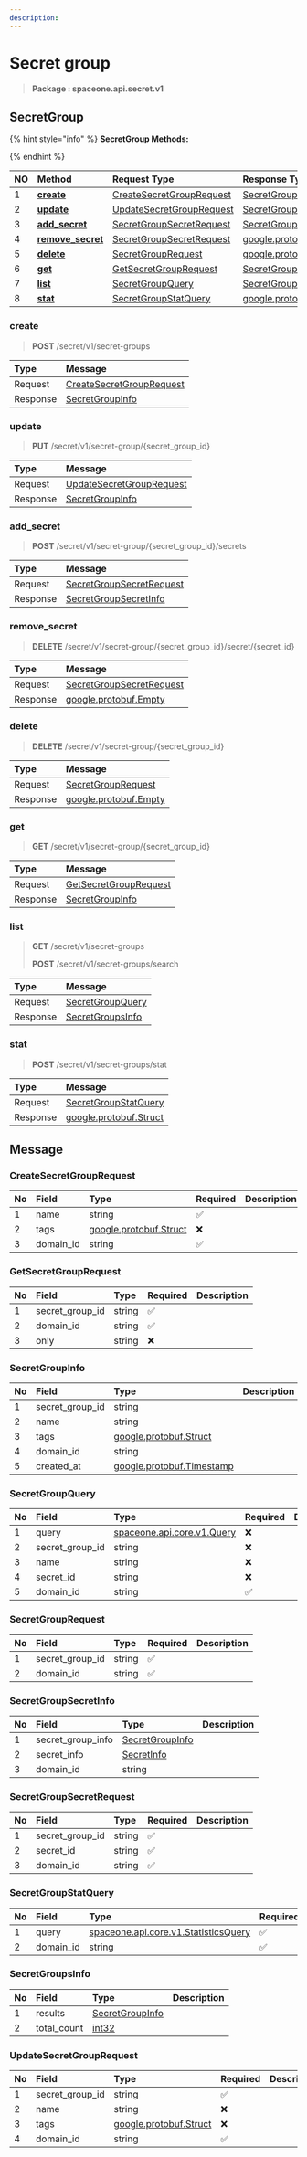 ```yaml
---
description:  
---
```

# Secret group

>  **Package : spaceone.api.secret.v1**

## SecretGroup

{% hint style="info" %}
**SecretGroup Methods:**

{%  endhint %}


| NO |  Method | Request Type | Response Type | Description |
| :--- | :--- | :--- | :--- | :--- |
| 1 | [**create**](secret-group.md#create)| [CreateSecretGroupRequest](secret-group.md#createsecretgrouprequest) | [SecretGroupInfo](secret-group.md#secretgroupinfo) |  |
| 2 | [**update**](secret-group.md#update)| [UpdateSecretGroupRequest](secret-group.md#updatesecretgrouprequest) | [SecretGroupInfo](secret-group.md#secretgroupinfo) |  |
| 3 | [**add_secret**](secret-group.md#add_secret)| [SecretGroupSecretRequest](secret-group.md#secretgroupsecretrequest) | [SecretGroupSecretInfo](secret-group.md#secretgroupsecretinfo) |  |
| 4 | [**remove_secret**](secret-group.md#remove_secret)| [SecretGroupSecretRequest](secret-group.md#secretgroupsecretrequest) |[google.protobuf.Empty](https://github.com/protocolbuffers/protobuf/blob/master/src/google/protobuf/empty.proto)|  |
| 5 | [**delete**](secret-group.md#delete)| [SecretGroupRequest](secret-group.md#secretgrouprequest) |[google.protobuf.Empty](https://github.com/protocolbuffers/protobuf/blob/master/src/google/protobuf/empty.proto)|  |
| 6 | [**get**](secret-group.md#get)| [GetSecretGroupRequest](secret-group.md#getsecretgrouprequest) | [SecretGroupInfo](secret-group.md#secretgroupinfo) |  |
| 7 | [**list**](secret-group.md#list)| [SecretGroupQuery](secret-group.md#secretgroupquery) | [SecretGroupsInfo](secret-group.md#secretgroupsinfo) |  |
| 8 | [**stat**](secret-group.md#stat)| [SecretGroupStatQuery](secret-group.md#secretgroupstatquery) |[google.protobuf.Struct](https://github.com/protocolbuffers/protobuf/blob/master/src/google/protobuf/struct.proto)|  | 
 
 
 
 
### create
> **POST** /secret/v1/secret-groups
>


| Type | Message |
| :--- | :--- |
| Request | [CreateSecretGroupRequest](secret-group.md#createsecretgrouprequest) |
| Response |  [SecretGroupInfo](secret-group.md#secretgroupinfo)  |
 
 
 
 
 
### update
> **PUT** /secret/v1/secret-group/{secret_group_id}
>


| Type | Message |
| :--- | :--- |
| Request | [UpdateSecretGroupRequest](secret-group.md#updatesecretgrouprequest) |
| Response |  [SecretGroupInfo](secret-group.md#secretgroupinfo)  |
 
 
 
 
 
### add_secret
> **POST** /secret/v1/secret-group/{secret_group_id}/secrets
>


| Type | Message |
| :--- | :--- |
| Request | [SecretGroupSecretRequest](secret-group.md#secretgroupsecretrequest) |
| Response |  [SecretGroupSecretInfo](secret-group.md#secretgroupsecretinfo)  |
 
 
 
 
 
### remove_secret
> **DELETE** /secret/v1/secret-group/{secret_group_id}/secret/{secret_id}
>


| Type | Message |
| :--- | :--- |
| Request | [SecretGroupSecretRequest](secret-group.md#secretgroupsecretrequest) |
| Response | [google.protobuf.Empty](https://github.com/protocolbuffers/protobuf/blob/master/src/google/protobuf/empty.proto) |
 
 
 
 
 
### delete
> **DELETE** /secret/v1/secret-group/{secret_group_id}
>


| Type | Message |
| :--- | :--- |
| Request | [SecretGroupRequest](secret-group.md#secretgrouprequest) |
| Response | [google.protobuf.Empty](https://github.com/protocolbuffers/protobuf/blob/master/src/google/protobuf/empty.proto) |
 
 
 
 
 
### get
> **GET** /secret/v1/secret-group/{secret_group_id}
>


| Type | Message |
| :--- | :--- |
| Request | [GetSecretGroupRequest](secret-group.md#getsecretgrouprequest) |
| Response |  [SecretGroupInfo](secret-group.md#secretgroupinfo)  |
 
 
 
 
 
### list
> **GET** /secret/v1/secret-groups
>
> **POST** /secret/v1/secret-groups/search



| Type | Message |
| :--- | :--- |
| Request | [SecretGroupQuery](secret-group.md#secretgroupquery) |
| Response |  [SecretGroupsInfo](secret-group.md#secretgroupsinfo)  |
 
 
 
 
 
### stat
> **POST** /secret/v1/secret-groups/stat
>


| Type | Message |
| :--- | :--- |
| Request | [SecretGroupStatQuery](secret-group.md#secretgroupstatquery) |
| Response | [google.protobuf.Struct](https://github.com/protocolbuffers/protobuf/blob/master/src/google/protobuf/struct.proto) |


## 

## Message

### CreateSecretGroupRequest
| No | Field | Type | Required | Description |
| :--- | :--- | :--- | :--- | :--- |
| 1 | name |string|✅||
| 2 | tags |[google.protobuf.Struct](https://github.com/protocolbuffers/protobuf/blob/master/src/google/protobuf/struct.proto)|❌||
| 3 | domain_id |string|✅||

### GetSecretGroupRequest
| No | Field | Type | Required | Description |
| :--- | :--- | :--- | :--- | :--- |
| 1 | secret_group_id |string|✅||
| 2 | domain_id |string|✅||
| 3 | only |string|❌||

### SecretGroupInfo
| No | Field | Type |  Description |
| :--- | :--- | :--- | :--- |
| 1 | secret_group_id |string||
| 2 | name |string||
| 3 | tags |[google.protobuf.Struct](https://github.com/protocolbuffers/protobuf/blob/master/src/google/protobuf/struct.proto)||
| 4 | domain_id |string||
| 5 | created_at |[google.protobuf.Timestamp](https://github.com/protocolbuffers/protobuf/blob/master/src/google/protobuf/timestamp.proto)||

### SecretGroupQuery
| No | Field | Type | Required | Description |
| :--- | :--- | :--- | :--- | :--- |
| 1 | query |[spaceone.api.core.v1.Query](https://spaceone-dev.gitbook.io/api-reference/common-v1/search-query)|❌||
| 2 | secret_group_id |string|❌||
| 3 | name |string|❌||
| 4 | secret_id |string|❌||
| 5 | domain_id |string|✅||

### SecretGroupRequest
| No | Field | Type | Required | Description |
| :--- | :--- | :--- | :--- | :--- |
| 1 | secret_group_id |string|✅||
| 2 | domain_id |string|✅||

### SecretGroupSecretInfo
| No | Field | Type |  Description |
| :--- | :--- | :--- | :--- |
| 1 | secret_group_info |[SecretGroupInfo](secret-group.md#secretgroupinfo)||
| 2 | secret_info |[SecretInfo](secret-group.md#secretinfo)||
| 3 | domain_id |string||

### SecretGroupSecretRequest
| No | Field | Type | Required | Description |
| :--- | :--- | :--- | :--- | :--- |
| 1 | secret_group_id |string|✅||
| 2 | secret_id |string|✅||
| 3 | domain_id |string|✅||

### SecretGroupStatQuery
| No | Field | Type | Required | Description |
| :--- | :--- | :--- | :--- | :--- |
| 1 | query |[spaceone.api.core.v1.StatisticsQuery](https://spaceone-dev.gitbook.io/api-reference/common-v1/statistics-query)|✅||
| 2 | domain_id |string|✅||

### SecretGroupsInfo
| No | Field | Type |  Description |
| :--- | :--- | :--- | :--- |
| 1 | results |[SecretGroupInfo](secret-group.md#secretgroupinfo)||
| 2 | total_count |[int32](https://github.com/protocolbuffers/protobuf/blob/master/src/google/protobuf/type.proto)||

### UpdateSecretGroupRequest
| No | Field | Type | Required | Description |
| :--- | :--- | :--- | :--- | :--- |
| 1 | secret_group_id |string|✅||
| 2 | name |string|❌||
| 3 | tags |[google.protobuf.Struct](https://github.com/protocolbuffers/protobuf/blob/master/src/google/protobuf/struct.proto)|❌||
| 4 | domain_id |string|✅||
